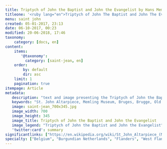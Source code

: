 ```yaml
---
title: Triptych of John the Baptist and John the Evangelist by Hans Memling
titleone: '<ruby lang="en">Triptych of John The Baptist and John The Evangelist<rt lang="nl">Triptiek&#160;van&#160;Johannes&#160;de&#160;Doper&#160;en&#160;Johannes&#160;de&#160;Evangelist</rt></ruby>'
menu: saint john
created: 05-01-2017, 23:13
date: 06-10-2017, 00:23
modified: 20-06-2018, 17:46
taxonomy:
    category: [docs, en]
content:
    items:
       '@taxonomy':
         category: [saint-jean, en]
    order:
        by: default
        dir: asc
    limit: 1
    pagination: true
itempage: Article
metadata:
   description: "text and image presenting the Triptych of John the Baptist and John the Evangelist, work of Hans Memling, seenable at the Memling Museum, Old St. John's Hospital of Bruges"
   keywords: "St. John Altarpiece, Memling Museum, Bruges, Brugge, Old St. John's Hospital, Triptych of the two Saint John, Triptych of John the Baptist and John the Evangelist, the Mystic Marriage of St Catherine, Triptiek van Johannes de Doper en Johannes de Evangelist, Hans Memling, Memling, Hans Memlinc, Memlinc"
   image: saint-jean_700x345.jpg
   image_width: 700
   image_height: 345
   image_title: Triptych of John the Baptist and John the Evangelist
   image_legend: "Triptych of John the Baptist and John the Evangelist"
   'twitter:card': summary
significantlinks: ["https://en.wikipedia.org/wiki/St_John_Altarpiece_(Memling)"]
specialty: ["Belgium", "Burgundian Netherlands", "Flanders", "West Flanders", "Bruges", "Brugge", "Early Netherlandish painting", "Flemish Primitives", "Flemish Painting", "Northern Renaissance", "Hospital of Saint John", "Hans Memling Museum", " Hans Memling", "St John Altarpiece", "Triptych of John the Baptist and John the Evangelist", "Triptych of the two Saints John", "Triptiek van Johannes de Doper en Johannes de Evangelist", "Hans Memling", "Memling"]
---
```


